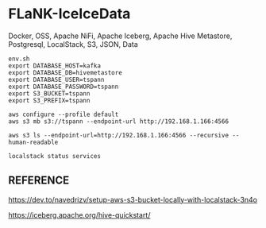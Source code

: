 # FLaNK-IceIceData
Docker, OSS, Apache NiFi, Apache Iceberg, Apache Hive Metastore, Postgresql, LocalStack, S3, JSON, Data



````
env.sh
export DATABASE_HOST=kafka
export DATABASE_DB=hivemetastore
export DATABASE_USER=tspann
export DATABASE_PASSWORD=tspann
export S3_BUCKET=tspann
export S3_PREFIX=tspann

aws configure --profile default
aws s3 mb s3://tspann --endpoint-url http://192.168.1.166:4566

aws s3 ls --endpoint-url=http://192.168.1.166:4566 --recursive --human-readable

localstack status services
````


## REFERENCE

https://dev.to/navedrizv/setup-aws-s3-bucket-locally-with-localstack-3n4o

https://iceberg.apache.org/hive-quickstart/

